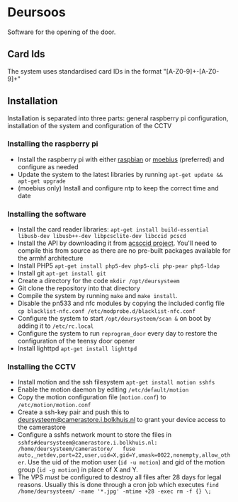 # Deursoos

Software for the opening of the door.

## Card Ids
The system uses standardised card IDs in the format "[A-Z0-9]+\-[A-Z0-9]+"

## Installation
Installation is separated into three parts: general raspberry pi configuration, installation of the system and configuration of the CCTV

### Installing the raspberry pi
* Install the raspberry pi with either [raspbian](http://www.raspbian.org/) or [moebius](http://moebiuslinux.sourceforge.net/) (preferred) and configure as needed
* Update the system to the latest libraries by running `apt-get update && apt-get upgrade`
* (moebius only) Install and configure ntp to keep the correct time and date

### Installing the software
* Install the card reader libraries: `apt-get install build-essential libusb-dev libusb++-dev libpcsclite-dev libccid pcscd`
* Install the API by downloading it from [acsccid project](http://acsccid.sourceforge.net/). You'll need to compile this from source as there are no pre-built packages available for the armhf architecture
* Install PHP5 `apt-get install php5-dev php5-cli php-pear php5-ldap`
* Install git `apt-get install git`
* Create a directory for the code `mkdir /opt/deursysteem`
* Git clone the repository into that directory
* Compile the system by running `make` and `make install`.
* Disable the pn533 and nfc modules by copying the included config file `cp blacklist-nfc.conf /etc/modprobe.d/blacklist-nfc.conf`
* Configure the system to start `/opt/deursysteem/scan &` on boot by adding it to `/etc/rc.local`
* Configure the system to run `reprogram_door` every day to restore the configuration of the teensy door opener
* Install lighttpd `apt-get install lighttpd`

### Installing the CCTV
* Install motion and the ssh filesystem `apt-get install motion sshfs`
* Enable the motion daemon by editing `/etc/default/motion`
* Copy the motion configuration file (`motion.conf`) to `/etc/motion/motion.conf`
* Create a ssh-key pair and push this to deursysteem@camerastore.i.bolkhuis.nl to grant your device access to the camerastore
* Configure a sshfs network mount to store the files in  `sshfs#deursysteem@camerastore.i.bolkhuis.nl:  /home/deursysteem/camerastore/   fuse    auto,_netdev,port=22,user,uid=X,gid=Y,umask=0022,nonempty,allow_other`. Use the uid of the motion user (`id -u motion`) and gid of the motion group (`id -g motion`) in place of X and Y.
* The VPS *must* be configured to destroy all files after 28 days for legal reasons. Usually this is done through a cron job which executes `find /home/deursysteem/ -name '*.jpg' -mtime +28 -exec rm -f {} \;`
